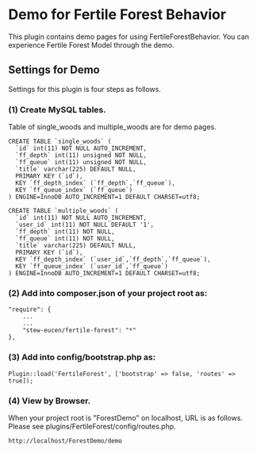 # Demo for Fertile Forest Behavior

This plugin contains demo pages for using FertileForestBehavior. You can experience Fertile Forest Model through the demo.

## Settings for Demo

Settings for this plugin is four steps as follows.

### (1) Create MySQL tables.
Table of single_woods and multiple_woods are for demo pages.
```
CREATE TABLE `single_woods` (
  `id` int(11) NOT NULL AUTO_INCREMENT,
  `ff_depth` int(11) unsigned NOT NULL,
  `ff_queue` int(11) unsigned NOT NULL,
  `title` varchar(225) DEFAULT NULL,
  PRIMARY KEY (`id`),
  KEY `ff_depth_index` (`ff_depth`,`ff_queue`),
  KEY `ff_queue_index` (`ff_queue`)
) ENGINE=InnoDB AUTO_INCREMENT=1 DEFAULT CHARSET=utf8;
```
```
CREATE TABLE `multiple_woods` (
  `id` int(11) NOT NULL AUTO_INCREMENT,
  `user_id` int(11) NOT NULL DEFAULT '1',
  `ff_depth` int(11) NOT NULL,
  `ff_queue` int(11) NOT NULL,
  `title` varchar(225) DEFAULT NULL,
  PRIMARY KEY (`id`),
  KEY `ff_depth_index` (`user_id`,`ff_depth`,`ff_queue`),
  KEY `ff_queue_index` (`user_id`,`ff_queue`)
) ENGINE=InnoDB AUTO_INCREMENT=1 DEFAULT CHARSET=utf8;
```
### (2) Add into composer.json of your project root as:
```
"require": {
    ...
    ...
    "stew-eucen/fertile-forest": "*"
},
```
### (3) Add into config/bootstrap.php as:
```
Plugin::load('FertileForest', ['bootstrap' => false, 'routes' => true]);
```
### (4) View by Browser.
When your project root is "ForestDemo" on localhost, URL is as follows. Please see plugins/FertileForest/config/routes.php.
```
http://localhost/ForestDemo/demo
```
